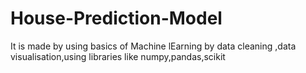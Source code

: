 # House-Prediction-Model
It is made by using basics of Machine lEarning by data cleaning ,data visualisation,using libraries like numpy,pandas,scikit

